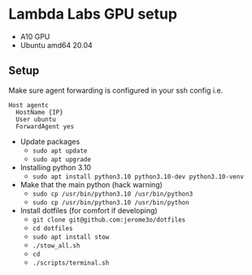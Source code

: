 # Lambda Labs GPU setup

* A10 GPU
* Ubuntu amd64 20.04

## Setup

Make sure agent forwarding is configured in your ssh config i.e.

```config
Host agentc
  HostName {IP}
  User ubuntu
  ForwardAgent yes
```

* Update packages
    * `sudo apt update`
    * `sudo apt upgrade`
* Installing python 3.10
    * `sudo apt install python3.10 python3.10-dev python3.10-venv`
* Make that the main python (hack warning)
    * `sudo cp /usr/bin/python3.10 /usr/bin/python3`
    * `sudo cp /usr/bin/python3.10 /usr/bin/python`
* Install dotfiles (for comfort if developing)
    * `git clone git@github.com:jerome3o/dotfiles`
    * `cd dotfiles`
    * `sudo apt install stow`
    * `./stow_all.sh`
    * `cd`
    * `./scripts/terminal.sh`
